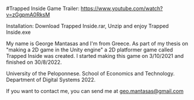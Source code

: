 #Trapped Inside
Game Trailer: https://www.youtube.com/watch?v=zGgpmA0RksM

Installation: Download Trapped Inside.rar, Unzip and enjoy Trapped Inside.exe


My name is George Mantasas and I'm from Greece.
As part of my thesis on "making a 2D game in the Unity engine"
a 2D platformer game called Trapped Inside was created.
I started making this game on 3/10/2021 and finished on 30/8/2022.

University of the Peloponnese. School of Economics and Technology.
Department of Digital Systems 2022.

If you want to contact me, you can send me at geo.mantasas@gmail.com
